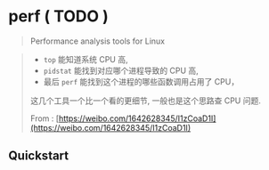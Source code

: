 # perf \( TODO \)

> Performance analysis tools for Linux

> * `top` 能知道系统 CPU 高,
> * `pidstat` 能找到对应哪个进程导致的 CPU 高,
> * 最后 `perf` 能找到这个进程的哪些函数调用占用了 CPU，
>
> 这几个工具一个比一个看的更细节, 一般也是这个思路查 CPU 问题.
>
> From : [https://weibo.com/1642628345/I1zCoaD1I](https://weibo.com/1642628345/I1zCoaD1I)

## Quickstart

```bash

```

